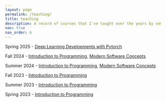 ```yaml
---
layout: page
permalink: /teaching/
title: teaching
description: A record of courses that I've taught over the years by semester.
nav: true
nav_order: 6
---
```

Spring 2025 - [Deep Learning Developments with Pytorch](https://ep.jhu.edu/courses/705643-deep-learning-developments-with-pytorch/)

Fall 2024 - [Introduction to Programming](https://ep.jhu.edu/courses/605206-introduction-to-programming-using-python/), [Modern Software Concepts](https://ep.jhu.edu/courses/605256-modern-software-concepts-in-python/)

Summer 2024 - [Introduction to Programming](https://ep.jhu.edu/courses/605206-introduction-to-programming-using-python/), [Modern Software Concepts](https://ep.jhu.edu/courses/605256-modern-software-concepts-in-python/)

Fall 2023 - [Introduction to Programming](https://ep.jhu.edu/courses/605206-introduction-to-programming-using-python/)

Summer 2023 - [Introduction to Programming](https://ep.jhu.edu/courses/605206-introduction-to-programming-using-python/)

Spring 2023 - [Introduction to Programming](https://ep.jhu.edu/courses/605206-introduction-to-programming-using-python/)



